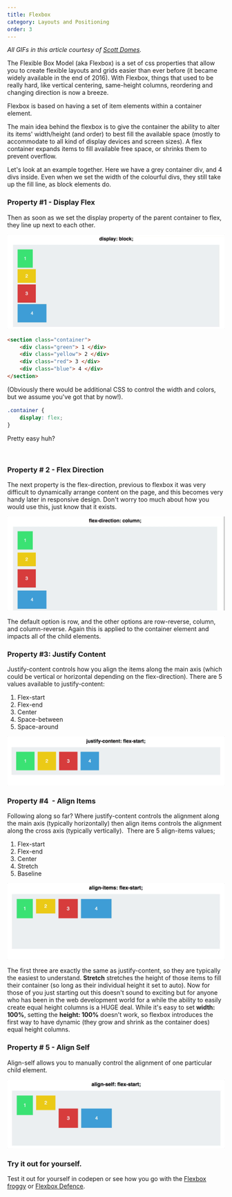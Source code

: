 ```yaml
---
title: Flexbox
category: Layouts and Positioning
order: 3
---
```


*All GIFs in this article courtesy of [Scott Domes](https://medium.freecodecamp.org/an-animated-guide-to-flexbox-d280cf6afc35).*

The Flexible Box Model (aka Flexbox) is a set of css properties that allow you to create flexible layouts and grids easier than ever before (it became widely available in the end of 2016). With Flexbox, things that used to be really hard, like vertical centering, same-height columns, reordering and changing direction is now a breeze.

Flexbox is based on having a set of item elements within a container element.&nbsp;

The main idea behind the flexbox is to give the container the ability to alter its items' width/height (and order) to best fill the available space (mostly to accommodate to all kind of display devices and screen sizes). A flex container expands items to fill available free space, or shrinks them to prevent overflow.

Let's look at an example together. Here we have a grey container div, and 4 divs inside. Even when we set the width of the colourful divs, they still take up the fill line, as block elements do.&nbsp;

### Property #1 - Display Flex

Then as soon as we set the display property of the parent container to flex, they line up next to each other.&nbsp;

![](/uploads/versions/flexbox-2---x----1432-618x---.gif)

```html
<section class="container">
    <div class="green"> 1 </div>
    <div class="yellow"> 2 </div>
    <div class="red"> 3 </div>
    <div class="blue"> 4 </div>
</section>
```

(Obviously there would be additional CSS to control the width and colors, but we assume you've got that by now!).

```css
.container {
    display: flex;
}
```

Pretty easy huh?&nbsp;

&nbsp;

### Property # 2 - Flex Direction&nbsp;

The next property is the flex-direction, previous to flexbox it was very difficult to dynamically arrange content on the page, and this becomes very handy later in responsive design. Don't worry too much about how you would use this, just know that it exists.&nbsp;

![](/uploads/versions/flexbox-1---x----1432-618x---.gif)

The default option is row, and the other options are row-reverse, column, and column-reverse. Again this is applied to the container element and impacts all of the child elements.&nbsp;

### Property #3: Justify Content

Justify-content controls how you align the items along the main axis (which could be vertical or horizontal depending on the flex-direction). There are 5 values available to justify-content:

1. Flex-start
2. Flex-end
3. Center
4. Space-between
5. Space-around

![](/uploads/versions/flexbox-3---x----1418-318x---.gif)

### Property #4&nbsp; - Align Items&nbsp;

Following along so far? Where justify-content controls the alignment along the main axis (typically horizontally) then align items controls the alignment along the cross axis (typically vertically).&nbsp; There are 5 align-items values;

1. Flex-start
2. Flex-end
3. Center
4. Stretch
5. Baseline

![](/uploads/versions/flexbox-4---x----1354-474x---.gif)

The first three are exactly the same as justify-content, so they are typically the easiest to understand. **Stretch** stretches the height of those items to fill their container (so long as their individual height it set to auto). Now for those of you just starting out this doesn't sound to exciting but for anyone who has been in the web development world for a while the ability to easily create equal height columns is a HUGE deal. While it's easy to set **width: 100%**, setting the **height: 100%** doesn't work, so flexbox introduces the first way to have dynamic (they grow and shrink as the container does) equal height columns.&nbsp;

### Property # 5 - Align Self

Align-self allows you to manually control the alignment of one particular child element.&nbsp;

![](/uploads/versions/flexbox-5---x----1350-424x---.gif)

### Try it out for yourself.&nbsp;

Test it out for yourself in codepen or see how you go with the [Flexbox froggy](http://flexboxfroggy.com/)&nbsp;or [Flexbox Defence](http://www.flexboxdefense.com/).

&nbsp;